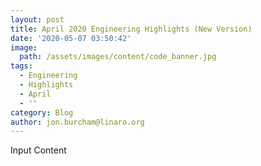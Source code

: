 ```yaml
---
layout: post
title: April 2020 Engineering Highlights (New Version)
date: '2020-05-07 03:50:42'
image:
  path: /assets/images/content/code_banner.jpg
tags:
  - Engineering
  - Highlights
  - April
  - ''
category: Blog
author: jon.burcham@linaro.org
---
```

Input Content